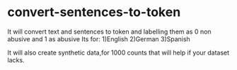 # convert-sentences-to-token
It will convert text and sentences to token and labelling them as 0 non abusive and 1 as abusive
Its for:
1)English
2)German
3)Spanish

It will also create synthetic data,for 1000 counts that will help if your dataset lacks.
